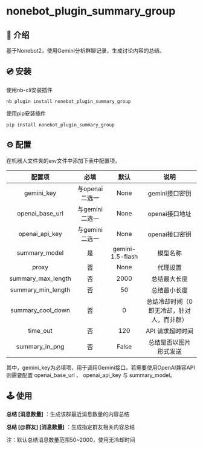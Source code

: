 # nonebot_plugin_summary_group

## 📖 介绍

基于Nonebot2，使用Gemini分析群聊记录，生成讨论内容的总结。

## 💿 安装

使用nb-cli安装插件

```shell
nb plugin install nonebot_plugin_summary_group
```

使用pip安装插件

```shell
pip install nonebot_plugin_summary_group
```

## ⚙️ 配置

在机器人文件夹的`env`文件中添加下表中配置项。

|       配置项       |      必填      |       默认       |                   说明                    |
| :----------------: | :------------: | :--------------: | :---------------------------------------: |
|     gemini_key     | 与openai二选一 |       None       |              gemini接口密钥               |
|  openai_base_url   | 与gemini二选一 |       None       |              openai接口地址               |
|   openai_api_key   | 与gemini二选一 |       None       |              openai接口密钥               |
|   summary_model    |       是       | gemini-1.5-flash |                 模型名称                  |
|       proxy        |       否       |       None       |                 代理设置                  |
| summary_max_length |       否       |       2000       |               总结最大长度                |
| summary_min_length |       否       |        50        |               总结最小长度                |
| summary_cool_down  |       否       |        0         | 总结冷却时间（0即无冷却，针对人，而非群） |
|      time_out      |       否       |       120        |             API 请求超时时间              |
|   summary_in_png   |       否       |      False       |          总结是否以图片形式发送           |

其中，gemini_key为必填项，用于调用Gemini接口。若需要使用OpenAI兼容API则需要配置 openai_base_url 、 openai_api_key 与 summary_model。

## 🕹️ 使用

**总结 [消息数量]** ：生成该群最近消息数量的内容总结

**总结 [@群友] [消息数量]** ：生成指定群友相关内容总结

注：默认总结消息数量范围50~2000，使用无冷却时间
